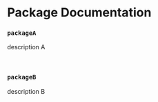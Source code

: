 # Package Documentation

### `packageA`

description A

<br/>

### `packageB`

description B

<br/>

